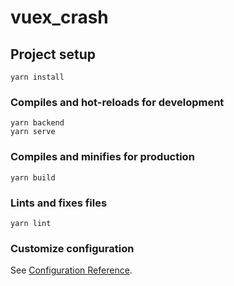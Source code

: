 # vuex_crash

## Project setup
```
yarn install
```

### Compiles and hot-reloads for development
```
yarn backend
yarn serve
```

### Compiles and minifies for production
```
yarn build
```

### Lints and fixes files
```
yarn lint
```

### Customize configuration
See [Configuration Reference](https://cli.vuejs.org/config/).
